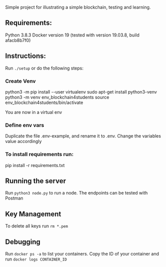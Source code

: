 Simple project for illustrating a simple blockchain, testing and learning.

## Requirements:
Python 3.8.3
Docker version 19 (tested with version 19.03.8, build afacb8b7f0)

## Instructions:
Run `./setup` or do the following steps:

### Create Venv
python3 -m pip install --user virtualenv
sudo apt-get install python3-venv
python3 -m venv env_blockchain4students
source env_blockchain4students/bin/activate

You are now in a virtual env

### Define env vars
Duplicate the file .env-example, and rename it to .env. Change the variables value accordingly

### To install requirements run:
pip install -r requirements.txt

## Running the server
Run ```python3 node.py``` to run a node.
The endpoints can be tested with Postman

## Key Management
To delete all keys run `rm *.pem`

## Debugging 
Run `docker ps -a` to list your containers. 
Copy the ID of your container and run `docker logs CONTAINER_ID`